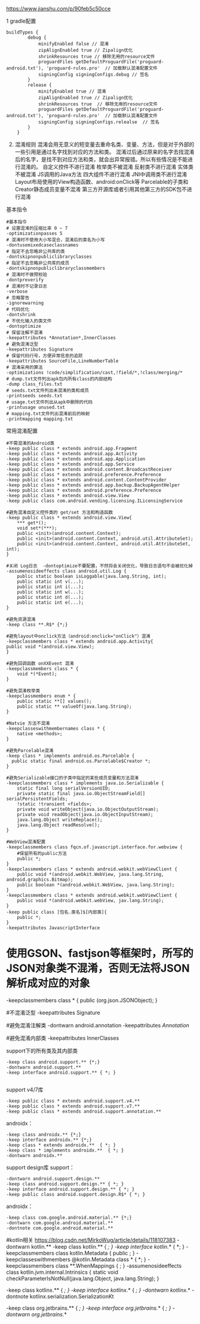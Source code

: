 https://www.jianshu.com/p/90feb5c50cce

1 gradle配置
```
buildTypes {
        debug {         
            minifyEnabled false // 混淆  
            zipAlignEnabled true // Zipalign优化 
            shrinkResources true // 移除无用的resource文件    
            proguardFiles getDefaultProguardFile('proguard-android.txt'), 'proguard-rules.pro'  // 加载默认混淆配置文件  
            signingConfig signingConfigs.debug // 签名
        }
        release {                      
            minifyEnabled true // 混淆            
            zipAlignEnabled true // Zipalign优化          
            shrinkResources true  // 移除无用的resource文件           
            proguardFiles getDefaultProguardFile('proguard-android.txt'), 'proguard-rules.pro'  // 加载默认混淆配置文件
            signingConfig signingConfigs.relealse  // 签名
        }
    }
```
2. 混淆规则
   混淆会用无意义的短变量去重命名类、变量、方法，但是对于外部的一些引用是通过名字找到对应的方法和类。
   混淆过后通过原来的名字去找混淆后的名字，是找不到对应方法和类，就会出异常报错。所以有些情况是不能进行混淆的。
自定义控件不进行混淆
枚举类不被混淆
反射类不进行混淆
实体类不被混淆
JS调用的Java方法
四大组件不进行混淆
JNI中调用类不进行混淆
Layout布局使用的View构造函数、android:onClick等
Parcelable的子类和Creator静态成员变量不混淆
第三方开源库或者引用其他第三方的SDK包不进行混淆

基本指令
```
#基本指令
# 设置混淆的压缩比率 0 ~ 7
-optimizationpasses 5  
# 混淆时不使用大小写混合，混淆后的类名为小写
-dontusemixedcaseclassnames  
# 指定不去忽略非公共库的类
-dontskipnonpubliclibraryclasses
# 指定不去忽略非公共库的成员
-dontskipnonpubliclibraryclassmembers 
# 混淆时不做预校验
-dontpreverify           
# 混淆时不记录日志
-verbose             
# 忽略警告
-ignorewarning          
# 代码优化
-dontshrink  
# 不优化输入的类文件                
-dontoptimize 
# 保留注解不混淆             
-keepattributes *Annotation*,InnerClasses
# 避免混淆泛型
-keepattributes Signature  
# 保留代码行号，方便异常信息的追踪
-keepattributes SourceFile,LineNumberTable  
# 混淆采用的算法
-optimizations !code/simplification/cast,!field/*,!class/merging/*  
# dump.txt文件列出apk包内所有class的内部结构
-dump class_files.txt        
# seeds.txt文件列出未混淆的类和成员
-printseeds seeds.txt
# usage.txt文件列出从apk中删除的代码
-printusage unused.txt
# mapping.txt文件列出混淆前后的映射
-printmapping mapping.txt
```
常用混淆配置
```
#不需混淆的Android类
-keep public class * extends android.app.Fragment
-keep public class * extends android.app.Activity
-keep public class * extends android.app.Application
-keep public class * extends android.app.Service
-keep public class * extends android.content.BroadcastReceiver
-keep public class * extends android.preference.Preference
-keep public class * extends android.content.ContentProvider
-keep public class * extends android.app.backup.BackupAgentHelper
-keep public class * extends android.preference.Preference
-keep public class * extends android.view.View
-keep public class com.android.vending.licensing.ILicensingService

#避免混淆自定义控件类的 get/set 方法和构造函数
-keep public class * extends android.view.View{
    *** get*();
    void set*(***);
    public <init>(android.content.Context);
    public <init>(android.content.Context, android.util.AttributeSet);
    public <init>(android.content.Context, android.util.AttributeSet, int);
}

#关闭 Log日志  -dontoptimize不要配置，不然将会关闭优化，导致日志语句不会被优化掉
-assumenosideeffects class android.util.Log {
    public static boolean isLoggable(java.lang.String, int);
    public static int v(...);
    public static int i(...);
    public static int w(...);
    public static int d(...);
    public static int e(...);
}

#避免资源混淆
-keep class **.R$* {*;}

#避免layout中onclick方法（android:onclick="onClick"）混淆
-keepclassmembers class * extends android.app.Activity{
public void *(android.view.View);
}

#避免回调函数 onXXEvent 混淆
-keepclassmembers class * {
    void *(*Event);
}

#避免混淆枚举类
-keepclassmembers enum * {
    public static **[] values();
    public static ** valueOf(java.lang.String);
}

#Natvie 方法不混淆
-keepclasseswithmembernames class * {
    native <methods>;
}

#避免Parcelable混淆
-keep class * implements android.os.Parcelable {
  public static final android.os.Parcelable$Creator *;
}

#避免Serializable接口的子类中指定的某些成员变量和方法混淆
-keepclassmembers class * implements java.io.Serializable {
    static final long serialVersionUID;
    private static final java.io.ObjectStreamField[] serialPersistentFields;
    !static !transient <fields>;
    private void writeObject(java.io.ObjectOutputStream);
    private void readObject(java.io.ObjectInputStream);
    java.lang.Object writeReplace();
    java.lang.Object readResolve();
}

#WebView混淆配置
-keepclassmembers class fqcn.of.javascript.interface.for.webview {
    #保留所有的public方法
    public *;
}
-keepclassmembers class * extends android.webkit.webViewClient {
    public void *(android.webkit.WebView, java.lang.String, android.graphics.Bitmap);
    public boolean *(android.webkit.WebView, java.lang.String);
}
-keepclassmembers class * extends android.webkit.webViewClient {
    public void *(android.webkit.webView, jav.lang.String);
}
-keep public class [包名.类名]$[内部类]{
    public *;
}
-keepattributes JavascriptInterface
```

# 使用GSON、fastjson等框架时，所写的JSON对象类不混淆，否则无法将JSON解析成对应的对象
-keepclassmembers class * {
public <init>(org.json.JSONObject);
}

#不混淆泛型
-keepattributes Signature

#避免混淆注解类
-dontwarn android.annotation
-keepattributes *Annotation*

#避免混淆内部类
-keepattributes InnerClasses


support下的所有类及其内部类
```
-keep class android.support.** {*;}
-dontwarn android.support.**
-keep interface android.support.** { *; }


```
support v4/7库
```
-keep public class * extends android.support.v4.**
-keep public class * extends android.support.v7.**
-keep public class * extends android.support.annotation.**
```
androidx：
```
-keep class androidx.** {*;}
-keep interface androidx.** {*;}
-keep class * extends androidx.**  { *; }
-keep class * implements androidx.**  { *; }
-dontwarn androidx.**
```


support design库
support：
```
-dontwarn android.support.design.**
-keep class android.support.design.** { *; }
-keep interface android.support.design.** { *; }
-keep public class android.support.design.R$* { *; }
```
androidx：
```
-keep class com.google.android.material.** {*;}
-dontwarn com.google.android.material.**
-dontnote com.google.android.material.**
```


#kotlin相关  https://blog.csdn.net/MirkoWug/article/details/118107383
-dontwarn kotlin.**
-keep class kotlin.** { *; }
-keep interface kotlin.** { *; }
-keepclassmembers class kotlin.Metadata {
public <methods>;
}
-keepclasseswithmembers @kotlin.Metadata class * { *; }
-keepclassmembers class **.WhenMappings {
<fields>;
}
-assumenosideeffects class kotlin.jvm.internal.Intrinsics {
static void checkParameterIsNotNull(java.lang.Object, java.lang.String);
}

-keep class kotlinx.** { *; }
-keep interface kotlinx.** { *; }
-dontwarn kotlinx.**
-dontnote kotlinx.serialization.SerializationKt

-keep class org.jetbrains.** { *; }
-keep interface org.jetbrains.** { *; }
-dontwarn org.jetbrains.**
